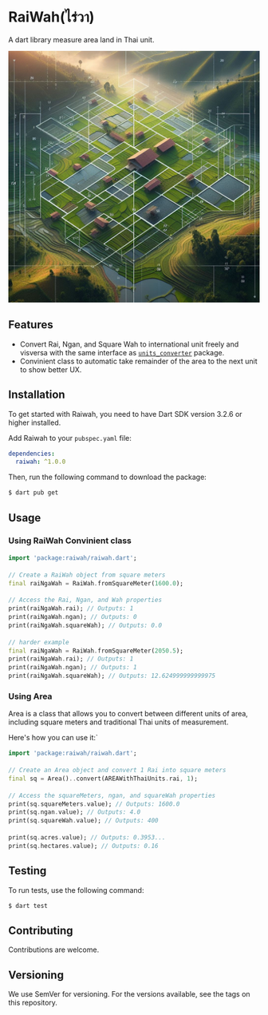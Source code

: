 

# RaiWah(ไร่วา)
A dart library measure area land in Thai unit.

![cover](https://github.com/wasdee/raiwah/blob/main/raiwah_cover.jpg?raw=true)

## Features
- Convert Rai, Ngan, and Square Wah to international unit freely and visversa  with the same interface as  [`units_converter`](https://github.com/ferraridamiano/units_converter) package.
- Convinient class to automatic take remainder of the area to the next unit to show better UX.


## Installation

To get started with Raiwah, you need to have Dart SDK version 3.2.6 or higher installed.

Add Raiwah to your `pubspec.yaml` file:

```yaml
dependencies:
  raiwah: ^1.0.0
```
Then, run the following command to download the package:

```bash
$ dart pub get
```


## Usage

### Using RaiWah Convinient class

```dart
import 'package:raiwah/raiwah.dart';

// Create a RaiWah object from square meters
final raiNgaWah = RaiWah.fromSquareMeter(1600.0);

// Access the Rai, Ngan, and Wah properties
print(raiNgaWah.rai); // Outputs: 1
print(raiNgaWah.ngan); // Outputs: 0
print(raiNgaWah.squareWah); // Outputs: 0.0

// harder example
final raiNgaWah = RaiWah.fromSquareMeter(2050.5);
print(raiNgaWah.rai); // Outputs: 1
print(raiNgaWah.ngan); // Outputs: 1
print(raiNgaWah.squareWah); // Outputs: 12.624999999999975


```

### Using Area
Area is a class that allows you to convert between different units of area, including square meters and traditional Thai units of measurement.

Here's how you can use it:`

```dart
import 'package:raiwah/raiwah.dart';

// Create an Area object and convert 1 Rai into square meters
final sq = Area()..convert(AREAWithThaiUnits.rai, 1);

// Access the squareMeters, ngan, and squareWah properties
print(sq.squareMeters.value); // Outputs: 1600.0
print(sq.ngan.value); // Outputs: 4.0
print(sq.squareWah.value); // Outputs: 400

print(sq.acres.value); // Outputs: 0.3953...
print(sq.hectares.value); // Outputs: 0.16
```

## Testing
To run tests, use the following command:

```bash
$ dart test
```

## Contributing
Contributions are welcome. 

## Versioning
We use SemVer for versioning. For the versions available, see the tags on this repository.

